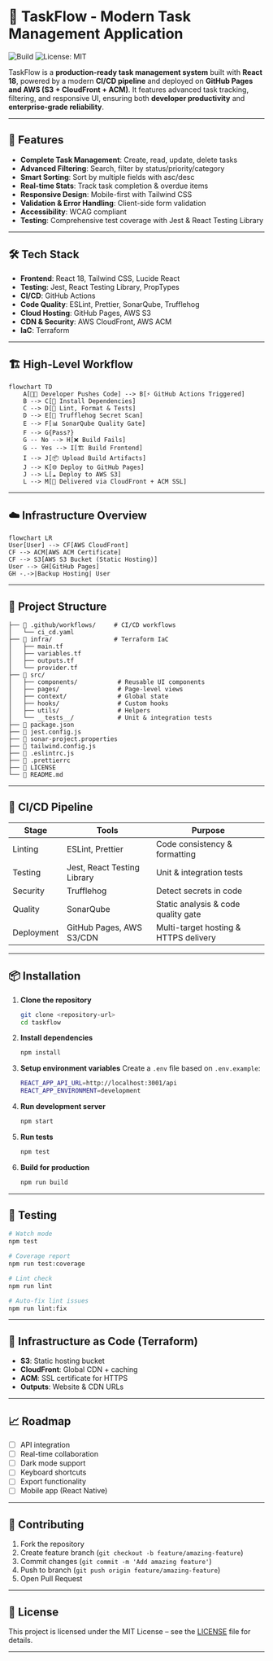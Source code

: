 # 📌 TaskFlow - Modern Task Management Application

![Build](https://github.com/isrealade/TaskFlow/actions/workflows/ci_cd.yaml/badge.svg)
![License: MIT](https://img.shields.io/badge/License-MIT-green.svg)

TaskFlow is a **production-ready task management system** built with **React 18**, powered by a modern **CI/CD pipeline** and deployed on **GitHub Pages and AWS (S3 + CloudFront + ACM)**.
It features advanced task tracking, filtering, and responsive UI, ensuring both **developer productivity** and **enterprise-grade reliability**.

---

## 🚀 Features

* **Complete Task Management**: Create, read, update, delete tasks
* **Advanced Filtering**: Search, filter by status/priority/category
* **Smart Sorting**: Sort by multiple fields with asc/desc
* **Real-time Stats**: Track task completion & overdue items
* **Responsive Design**: Mobile-first with Tailwind CSS
* **Validation & Error Handling**: Client-side form validation
* **Accessibility**: WCAG compliant
* **Testing**: Comprehensive test coverage with Jest & React Testing Library

---

## 🛠️ Tech Stack

* **Frontend**: React 18, Tailwind CSS, Lucide React
* **Testing**: Jest, React Testing Library, PropTypes
* **CI/CD**: GitHub Actions
* **Code Quality**: ESLint, Prettier, SonarQube, Trufflehog
* **Cloud Hosting**: GitHub Pages, AWS S3
* **CDN & Security**: AWS CloudFront, AWS ACM
* **IaC**: Terraform

---

## 🏗️ High-Level Workflow

```mermaid
flowchart TD
    A[👩‍💻 Developer Pushes Code] --> B[⚡ GitHub Actions Triggered]
    B --> C[🔧 Install Dependencies]
    C --> D[🧪 Lint, Format & Tests]
    D --> E[🔑 Trufflehog Secret Scan]
    E --> F[📊 SonarQube Quality Gate]
    F --> G{Pass?}
    G -- No --> H[❌ Build Fails]
    G -- Yes --> I[🏗️ Build Frontend]
    I --> J[📦 Upload Build Artifacts]
    J --> K[🌐 Deploy to GitHub Pages]
    J --> L[☁️ Deploy to AWS S3]
    L --> M[🚀 Delivered via CloudFront + ACM SSL]
```

---
## ☁️ Infrastructure Overview

```mermaid
flowchart LR
User[User] --> CF[AWS CloudFront]
CF --> ACM[AWS ACM Certificate]
CF --> S3[AWS S3 Bucket (Static Hosting)]
User --> GH[GitHub Pages]
GH -.->|Backup Hosting| User

```

---

## 📂 Project Structure

```plaintext
├── 📁 .github/workflows/     # CI/CD workflows
│   └── ci_cd.yaml
├── 📁 infra/                 # Terraform IaC
│   ├── main.tf
│   ├── variables.tf
│   ├── outputs.tf
│   └── provider.tf
├── 📁 src/
│   ├── components/           # Reusable UI components
│   ├── pages/                # Page-level views
│   ├── context/              # Global state
│   ├── hooks/                # Custom hooks
│   ├── utils/                # Helpers
│   └── __tests__/            # Unit & integration tests
├── 📄 package.json
├── 📄 jest.config.js
├── 📄 sonar-project.properties
├── 📄 tailwind.config.js
├── 📄 .eslintrc.js
├── 📄 .prettierrc
├── 📜 LICENSE
└── 📖 README.md
```

---

## 🔄 CI/CD Pipeline

| Stage      | Tools                       | Purpose                               |
| ---------- | --------------------------- | ------------------------------------- |
| Linting    | ESLint, Prettier            | Code consistency & formatting         |
| Testing    | Jest, React Testing Library | Unit & integration tests              |
| Security   | Trufflehog                  | Detect secrets in code                |
| Quality    | SonarQube                   | Static analysis & code quality gate   |
| Deployment | GitHub Pages, AWS S3/CDN    | Multi-target hosting & HTTPS delivery |

---

## 📦 Installation

1. **Clone the repository**

   ```bash
   git clone <repository-url>
   cd taskflow
   ```

2. **Install dependencies**

   ```bash
   npm install
   ```

3. **Setup environment variables**
   Create a `.env` file based on `.env.example`:

   ```bash
   REACT_APP_API_URL=http://localhost:3001/api
   REACT_APP_ENVIRONMENT=development
   ```

4. **Run development server**

   ```bash
   npm start
   ```

5. **Run tests**

   ```bash
   npm test
   ```

6. **Build for production**

   ```bash
   npm run build
   ```

---

## 🧪 Testing

```bash
# Watch mode
npm test

# Coverage report
npm run test:coverage

# Lint check
npm run lint

# Auto-fix lint issues
npm run lint:fix
```

---

## 🧩 Infrastructure as Code (Terraform)

* **S3**: Static hosting bucket
* **CloudFront**: Global CDN + caching
* **ACM**: SSL certificate for HTTPS
* **Outputs**: Website & CDN URLs

---

## 📈 Roadmap

* [ ] API integration
* [ ] Real-time collaboration
* [ ] Dark mode support
* [ ] Keyboard shortcuts
* [ ] Export functionality
* [ ] Mobile app (React Native)

---

## 🤝 Contributing

1. Fork the repository
2. Create feature branch (`git checkout -b feature/amazing-feature`)
3. Commit changes (`git commit -m 'Add amazing feature'`)
4. Push to branch (`git push origin feature/amazing-feature`)
5. Open Pull Request

---

## 📜 License

This project is licensed under the MIT License – see the [LICENSE](LICENSE) file for details.

---